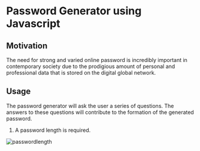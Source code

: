 # Password Generator using Javascript

## Motivation
The need for strong and varied online password is incredibly important in contemporary society due to the prodigious amount of personal and professional data that is stored on the digital global network.

## Usage
The password generator will ask the user a series of questions. The answers to these questions will contribute to the formation of the generated password.
1. A password length is required.

  ![passwordlength](./JS-Password-generator/assets/images/passwordlength.png)

